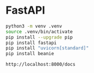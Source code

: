 # FastAPI

```bash
python3 -m venv .venv
source .venv/bin/activate
pip install --upgrade pip
pip install fastapi 
pip install "uvicorn[standard]"
pip install beanie
```


`http://localhost:8000/docs`